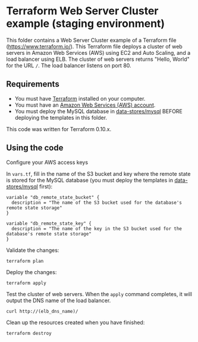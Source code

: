# Terraform Web Server Cluster example (staging environment)

This folder contains a Web Server Cluster example of a Terraform file (https://www.terraform.io/).
This Terraform file deploys a cluster of web servers in Amazon Web Services (AWS) using EC2 and Auto Scaling, and a load balancer using ELB.
The cluster of web servers returns "Hello, World" for the URL `/`. The load balancer listens on port 80.

## Requirements

* You must have [Terraform](https://www.terraform.io/) installed on your computer. 
* You must have an [Amazon Web Services (AWS) account](http://aws.amazon.com/).
* You must deploy the MySQL database in [data-stores/mysql](../../data-stores/mysql) BEFORE deploying the
  templates in this folder.

This code was written for Terraform 0.10.x.

## Using the code

Configure your AWS access keys

In `vars.tf`, fill in the name of the S3 bucket and key where the remote state is stored for the MySQL database
(you must deploy the templates in [data-stores/mysql](../../data-stores/mysql) first):

```hcl
variable "db_remote_state_bucket" {
  description = "The name of the S3 bucket used for the database's remote state storage"
}

variable "db_remote_state_key" {
  description = "The name of the key in the S3 bucket used for the database's remote state storage"
}
```

Validate the changes:

```
terraform plan
```

Deploy the changes:

```
terraform apply
```

Test the cluster of web servers. When the `apply` command completes, it will output the DNS name of the load balancer.

```
curl http://(elb_dns_name)/
```

Clean up the resources created when you have finished:

```
terraform destroy
```